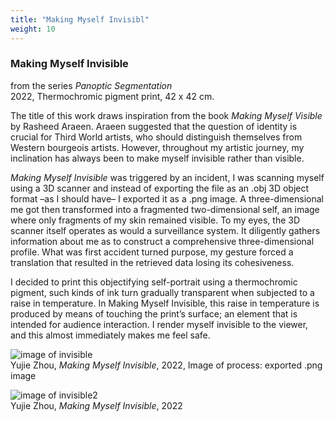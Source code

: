 ```yaml
---
title: "Making Myself Invisibl"
weight: 10
---
```


   

### **Making Myself Invisible**   
from the series *Panoptic Segmentation*  
2022, Thermochromic pigment print, 42 x 42 cm.     



The title of this work draws inspiration from the book *Making Myself Visible* by Rasheed Araeen. Araeen suggested that the question of identity is crucial for Third World artists, who should distinguish themselves from Western bourgeois artists. However, throughout my artistic journey, my inclination has always been to make myself invisible rather than visible. 

*Making Myself Invisible* was triggered by an incident, I was scanning myself using a 3D scanner and instead of exporting the file as an .obj 3D object format –as I should have– I exported it as a .png image. A three-dimensional me got then transformed into a fragmented two-dimensional self, an image where only fragments of my skin remained visible. To my eyes, the 3D scanner itself operates as would a surveillance system. It diligently gathers information about me as to construct a comprehensive three-dimensional profile. What was first accident turned purpose, my gesture forced a translation that resulted in the retrieved data losing its cohesiveness.

I decided to print this objectifying self-portrait using a thermochromic pigment, such kinds of ink turn gradually transparent when subjected to a raise in temperature. In Making Myself Invisible, this raise in temperature is produced by means of touching the print’s surface; an element that is intended for audience interaction. I render myself invisible to the viewer, and this almost immediately makes me feel safe.


![image of invisible](/images/QWERTY/Q/makingmyslefinvisible-1.png)  
Yujie Zhou, *Making Myself Invisible*, 2022, Image of process: exported .png image

![image of invisible2](/images/QWERTY/Q/makingmyselfinvisible-2.jpg)  
Yujie Zhou, *Making Myself Invisible*, 2022


